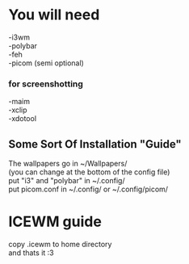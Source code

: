 <body>
<h1>You will need</h1> 
<p1>
-i3wm<br>
-polybar<br>
-feh<br>
-picom (semi optional)<br>
<h3>for screenshotting</h3>
-maim<br>
-xclip<br>
-xdotool<br>
<h2>Some Sort Of Installation "Guide"</h2>
The wallpapers go in ~/Wallpapers/<br>
(you can change at the bottom of the config file)<br>
put "i3" and "polybar" in ~/.config/<br>
put picom.conf in ~/.config/ or ~/.config/picom/<br>
</p1>
<h1> ICEWM guide</h1>
<p2>
copy .icewm to home directory<br>
and thats it :3<br>
</p2>
</body>
